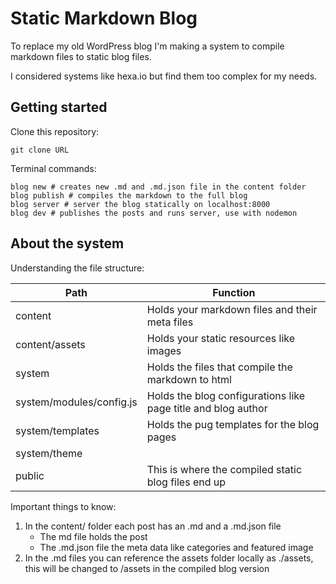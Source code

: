 # Static Markdown Blog

To replace my old WordPress blog I'm making a system to compile markdown files to static blog files.

I considered systems like hexa.io but find them too complex for my needs.

## Getting started

Clone this repository:

```shell
git clone URL
```

Terminal commands:

```shell
blog new # creates new .md and .md.json file in the content folder
blog publish # compiles the markdown to the full blog
blog server # server the blog statically on localhost:8000
blog dev # publishes the posts and runs server, use with nodemon
```

## About the system

Understanding the file structure:

| Path | Function |
| ------ | -------- |
| content | Holds your markdown files and their meta files
| content/assets | Holds your static resources like images
| system | Holds the files that compile the markdown to html
| system/modules/config.js | Holds the blog configurations like page title and blog author
| system/templates | Holds the pug templates for the blog pages
| system/theme
| public | This is where the compiled static blog files end up

Important things to know:

1. In the content/ folder each post has an .md and a .md.json file
    - The md file holds the post
    - The .md.json file the meta data like categories and featured image
2. In the .md files you can reference the assets folder locally as ./assets, this will be changed to /assets in the compiled blog version